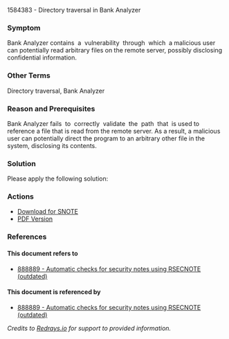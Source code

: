 1584383 - Directory traversal in Bank Analyzer

### Symptom

Bank Analyzer contains  a  vulnerability  through  which  a malicious user can potentially read arbitrary files on the remote server, possibly disclosing confidential information.

### Other Terms

Directory traversal, Bank Analyzer

### Reason and Prerequisites

Bank Analyzer fails  to  correctly  validate  the  path  that  is used to reference a file that is read from the remote server. As a result, a malicious user can potentially direct the program to an arbitrary other file in the system, disclosing its contents.

### Solution

Please apply the following solution:

### Actions

- [Download for SNOTE](https://notesdownloads.sap.com/note/0040000009401902017)
- [PDF Version](https://userapps.support.sap.com/sap/support/sfm/notes/print/0001584383?language=en-US&token=6F8A6B09030AF02B61D3D409372A644A)

### References

#### This document refers to

- [888889 - Automatic checks for security notes using RSECNOTE (outdated)](https://me.sap.com/notes/888889)

#### This document is referenced by

- [888889 - Automatic checks for security notes using RSECNOTE (outdated)](https://me.sap.com/notes/888889)

*Credits to [Redrays.io](https://redrays.io) for support to provided information.*